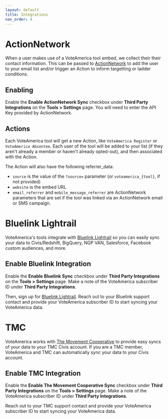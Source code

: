 ```yaml
---
layout: default
title: Integrations
nav_order: 4
---
```


# ActionNetwork

When a user makes use of a VoteAmerica tool embed, we collect their their contact information.  This can be
passed to [ActionNetwork](https://actionnetwork.org) to add the user to your email list and/or trigger an Action to inform targetting or ladder conditions.

## Enabling

Enable the **Enable ActionNetwork Sync** checkbox under **Third Party Integrations** on the
**Tools > Settings** page.  You will need to enter the API Key provided by ActionNetwork.

## Actions

Each VoteAmerica tool will get a new Action, like `VoteAmerica
Register` or `VoteAmerica Absentee`.  Each user of the tool will be
added to your list (if they aren't already a member or haven't already
opted-out), and then associated with the Action.

The Action will also have the following referrer_data:

- ``source`` is the value of the ``?source=`` parameter (or ``voteamerica_{tool}``, if not provided)
- ``website`` is the embed URL
- ``email_referrer`` and ``mobile_message_referrer`` are ActionNetwork parameters that are set if the tool was linked via an ActionNetwork email or SMS campaign.

# Bluelink Lightrail

VoteAmerica's tools integrate with [Bluelink Lightrail](https://bluelink.org/lightrail/)
so you can easily sync your data to Civis/Redshift, BigQuery, NGP VAN, Salesforce, Facebook custom
audiences, and more.

## Enable Bluelink Integration

Enable the **Enable Bluelink Sync** checkbox under **Third Party Integrations** on the
**Tools > Settings** page. Make a note of the VoteAmerica subscriber ID under
**Third Party Integrations**.

Then, sign up for [Bluelink Lightrail](https://bluelink.org/lightrail/). Reach
out to your Bluelink support contact and provide your VoteAmerica subscriber ID
to start syncing your VoteAmerica data.

# TMC

VoteAmerica works with [The Movement Cooperative](https://movementcooperative.org/)
to provide easy syncs of your data to your TMC Civis account. If you are a
TMC member, VoteAmerica and TMC can automatically sync your data to your
Civis account.

## Enable TMC Integration

Enable the **Enable The Movement Cooperative Sync** checkbox under
**Third Party Integrations** on the **Tools > Settings** page. Make a note of
the VoteAmerica subscriber ID under **Third Party Integrations**.

Reach out to your TMC support contact and provide your VoteAmerica subscriber ID
to start syncing your VoteAmerica data.
